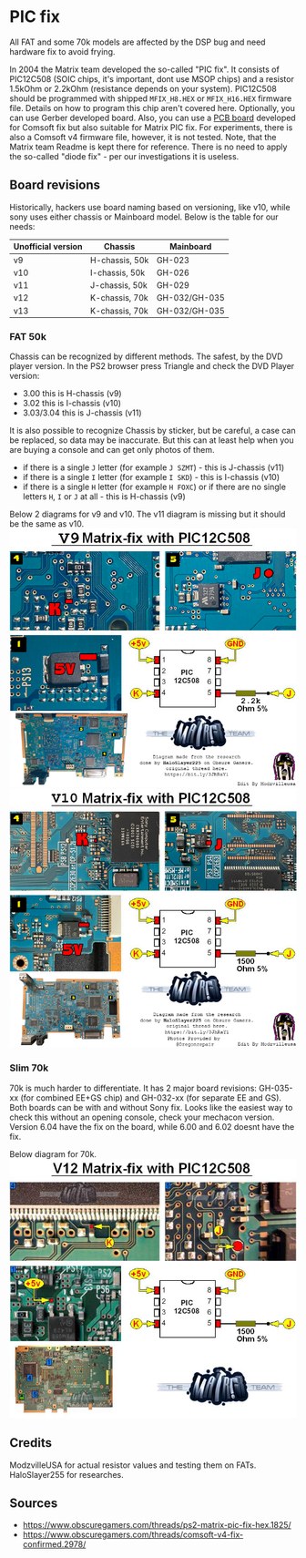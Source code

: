 # PIC fix

All FAT and some 70k models are affected by the DSP bug and need hardware fix to avoid frying.

In 2004 the Matrix team developed the so-called "PIC fix". It consists of PIC12C508 (SOIC chips, it's important, dont use MSOP chips) and a resistor 1.5kOhm or 2.2kOhm (resistance depends on your system). PIC12C508 should be programmed with shipped `MFIX_H8.HEX` or `MFIX_H16.HEX` firmware file. Details on how to program this chip aren't covered here. Optionally, you can use Gerber developed board. Also, you can use a [PCB board](https://oshpark.com/shared_projects/3D5p1xeY) developed for Comsoft fix but also suitable for Matrix PIC fix. For experiments, there is also a Comsoft v4 firmware file, however, it is not tested. Note, that the Matrix team Readme is kept there for reference. There is no need to apply the so-called "diode fix" - per our investigations it is useless.

## Board revisions

Historically, hackers use board naming based on versioning, like v10, while sony uses either chassis or Mainboard model. Below is the table for our needs:

| Unofficial version  | Chassis  | Mainboard  |
|---|---|---|
| v9    | H-chassis, 50k  | GH-023  |
| v10   | I-chassis, 50k  | GH-026  |
| v11   | J-chassis, 50k  | GH-029  |
| v12   | K-chassis, 70k  | GH-032/GH-035  |
| v13   | K-chassis, 70k  | GH-032/GH-035  |

### FAT 50k

Chassis can be recognized by different methods. The safest, by the DVD player version. In the PS2 browser press Triangle and check the DVD Player version:

- 3.00 this is H-chassis (v9)
- 3.02 this is I-chassis (v10)
- 3.03/3.04 this is J-chassis (v11)

It is also possible to recognize Chassis by sticker, but be careful, a case can be replaced, so data may be inaccurate. But this can at least help when you are buying a console and can get only photos of them.

- if there is a single `J` letter (for example `J SZMT`) - this is J-chassis (v11)
- if there is a single `I` letter (for example `I SKD`) - this is I-chassis (v10)
- if there is a single `H` letter (for example `H FOXC`) or if there are no single letters `H`, `I` or `J` at all - this is H-chassis (v9)

Below 2 diagrams for v9 and v10. The v11 diagram is missing but it should be the same as v10.
![v9_picfix_diagram](v9_picfix_diagram.jpg)
![v10_picfix_diagram](v10_picfix_diagram.jpg)

### Slim 70k

70k is much harder to differentiate. It has 2 major board revisions: GH-035-xx (for combined EE+GS chip) and GH-032-xx (for separate EE and GS). Both boards can be with and without Sony fix. Looks like the easiest way to check this without an opening console, check your mechacon version. Version 6.04 have the fix on the board, while 6.00 and 6.02 doesnt have the fix.

Below diagram for 70k.
![v12_picfix_diagram](v12_picfix_diagram.jpg)

## Credits

ModzvilleUSA for actual resistor values and testing them on FATs. HaloSlayer255 for researches.

## Sources

- <https://www.obscuregamers.com/threads/ps2-matrix-pic-fix-hex.1825/>
- <https://www.obscuregamers.com/threads/comsoft-v4-fix-confirmed.2978/>

